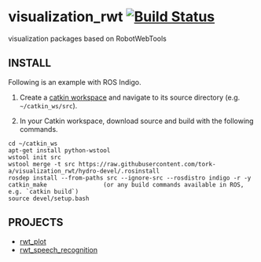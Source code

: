 visualization_rwt [![Build Status](https://api.travis-ci.org/tork-a/visualization_rwt.png)](https://travis-ci.org/tork-a/visualization_rwt)
=================

visualization packages based on RobotWebTools

INSTALL
-------

Following is an example with ROS Indigo.

1. Create a [catkin workspace](http://wiki.ros.org/catkin/Tutorials/create_a_workspace) and navigate to its source directory (e.g. `~/catkin_ws/src`).

2. In your Catkin workspace, download source and build with the following commands.

```
cd ~/catkin_ws
apt-get install python-wstool
wstool init src
wstool merge -t src https://raw.githubusercontent.com/tork-a/visualization_rwt/hydro-devel/.rosinstall
rosdep install --from-paths src --ignore-src --rosdistro indigo -r -y
catkin_make                (or any build commands available in ROS, e.g. `catkin build`)
source devel/setup.bash
```

PROJECTS
--------

* [rwt_plot](rwt_plot/README.md)
* [rwt_speech_recognition](rwt_speech_recognition/README.md)
